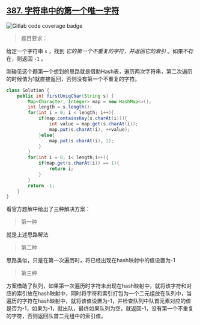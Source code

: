 ## [387. 字符串中的第一个唯一字符](https://leetcode.cn/problems/first-unique-character-in-a-string/)

![Gitlab code coverage badge](https://img.shields.io/badge/难度-简单-green)

> 题目要求：

给定一个字符串 `s` ，找到 *它的第一个不重复的字符，并返回它的索引* 。如果不存在，则返回 `-1` 。

刚碰见这个题第一个想到的思路就是借助Hash表，遍历两次字符串，第二次遍历的时候值为1就直接返回，否则没有第一个不重复的字符。

```java
class Solution {
    public int firstUniqChar(String s) {
        Map<Character, Integer> map = new HashMap<>();
        int length = s.length();
        for(int i = 0; i < length; i++){
            if(map.containsKey(s.charAt(i))){
                int value = map.get(s.charAt(i));
                map.put(s.charAt(i), ++value);
            }else{
                map.put(s.charAt(i), 1);
            }
        }
        for(int i = 0; i< length;i++){
            if(map.get(s.charAt(i)) == 1){
                return i;
            }
        }
        return -1;
    }
}
```

看官方题解中给出了三种解决方案：

> 第一种

就是上述思路解法

> 第二种

思路类似，只是在第一次遍历时，将已经出现在hash映射中的值设置为-1

> 第三种

方案借助了队列，如果第一次遍历时字符未出现在hash映射中，就将该字符和对应的索引放在hash映射中，同时将字符和索引打包为一个二元组放在队列中，当遍历的字符在hash映射中，就将该值设置为-1，并检查队列中队首元素对应的值是否为-1，如果为-1，就出队，最终如果队列为空，就返回-1，没有第一个不重复的字符，否则返回队首二元组中的索引值。